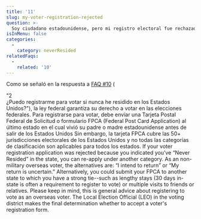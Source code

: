 ```yaml
---
title: '11'
slug: my-voter-registration-rejected
question: >-
  Soy ciudadano estadounidense, pero mi registro electoral fue rechazado previamente porque nunca he vivido en los Estados Unidos. ¿Qué puedo hacer?
isInMenu: false
categories:
  - 
    category: neverResided
relatedFaqs:
  - 
    related: '10'
---
```

Como se señaló en la respuesta a [FAQ #10](/faqs/10) (

<div class="notranslate">
  "2
</div> ¿Puedo registrarme para votar si nunca he residido en los Estados Unidos?</strong>"), la ley federal garantiza su derecho a votar en las elecciones federales. Para registrarse para votar, debe enviar una Tarjeta Postal Federal de Solicitud o formulario FPCA (Federal Post Card Application) al último estado en el cual vivió su padre o madre estadounidense antes de salir de los Estados Unidos Sin embargo, la tarjeta FPCA cubre las 50+ jurisdicciones electorales de los Estados Unidos y no todas las categorías de clasificación son aplicables para todos los estados. If your voter registration application was rejected because you indicated you’ve “Never Resided” in the state, you can re-apply under another category. As an non-military overseas voter, the alternatives are: “I intend to return” or “My return is uncertain.” Alternatively, you could submit your FPCA to another state to which you have a strong tie--such as lengthy stays (30 days in-state is often a requirement to register to vote) or multiple visits to friends or relatives. Please keep in mind, this is general advice about registering to vote as an overseas voter. The Local Election Official (LEO) in the voting district makes the final determination whether to accept a voter's registration form.